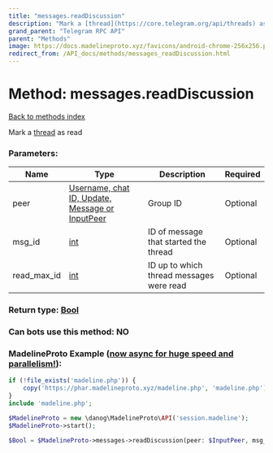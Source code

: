 ```yaml
---
title: "messages.readDiscussion"
description: "Mark a [thread](https://core.telegram.org/api/threads) as read"
grand_parent: "Telegram RPC API"
parent: "Methods"
image: https://docs.madelineproto.xyz/favicons/android-chrome-256x256.png
redirect_from: /API_docs/methods/messages_readDiscussion.html
---
```

# Method: messages.readDiscussion
[Back to methods index](index.html)



Mark a [thread](https://core.telegram.org/api/threads) as read

### Parameters:

| Name     |    Type       | Description | Required |
|----------|---------------|-------------|----------|
|peer|[Username, chat ID, Update, Message or InputPeer](/API_docs/types/InputPeer.html) | Group ID | Optional|
|msg\_id|[int](/API_docs/types/int.html) | ID of message that started the thread | Optional|
|read\_max\_id|[int](/API_docs/types/int.html) | ID up to which thread messages were read | Optional|


### Return type: [Bool](/API_docs/types/Bool.html)

### Can bots use this method: **NO**


### MadelineProto Example ([now async for huge speed and parallelism!](https://docs.madelineproto.xyz/docs/ASYNC.html)):


```php
if (!file_exists('madeline.php')) {
    copy('https://phar.madelineproto.xyz/madeline.php', 'madeline.php');
}
include 'madeline.php';

$MadelineProto = new \danog\MadelineProto\API('session.madeline');
$MadelineProto->start();

$Bool = $MadelineProto->messages->readDiscussion(peer: $InputPeer, msg_id: $int, read_max_id: $int, );
```

